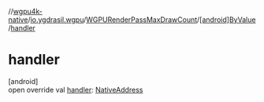 //[wgpu4k-native](../../../../index.md)/[io.ygdrasil.wgpu](../../index.md)/[WGPURenderPassMaxDrawCount](../index.md)/[[android]ByValue](index.md)/[handler](handler.md)

# handler

[android]\
open override val [handler](handler.md): [NativeAddress](../../../ffi/-native-address/index.md)